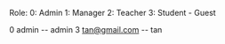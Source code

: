 
Role:
0: Admin
1: Manager 
2: Teacher
3: Student - Guest


0 admin -- admin 
3 tan@gmail.com -- tan

